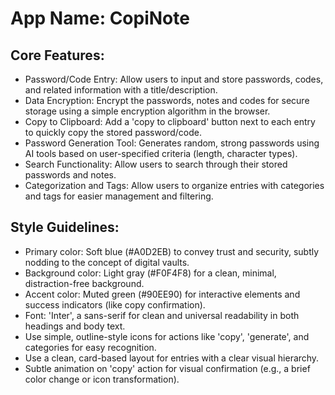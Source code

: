 # **App Name**: CopiNote

## Core Features:

- Password/Code Entry: Allow users to input and store passwords, codes, and related information with a title/description.
- Data Encryption: Encrypt the passwords, notes and codes for secure storage using a simple encryption algorithm in the browser.
- Copy to Clipboard: Add a 'copy to clipboard' button next to each entry to quickly copy the stored password/code.
- Password Generation Tool: Generates random, strong passwords using AI tools based on user-specified criteria (length, character types).
- Search Functionality: Allow users to search through their stored passwords and notes.
- Categorization and Tags: Allow users to organize entries with categories and tags for easier management and filtering.

## Style Guidelines:

- Primary color: Soft blue (#A0D2EB) to convey trust and security, subtly nodding to the concept of digital vaults.
- Background color: Light gray (#F0F4F8) for a clean, minimal, distraction-free background.
- Accent color: Muted green (#90EE90) for interactive elements and success indicators (like copy confirmation).
- Font: 'Inter', a sans-serif for clean and universal readability in both headings and body text.
- Use simple, outline-style icons for actions like 'copy', 'generate', and categories for easy recognition.
- Use a clean, card-based layout for entries with a clear visual hierarchy.
- Subtle animation on 'copy' action for visual confirmation (e.g., a brief color change or icon transformation).